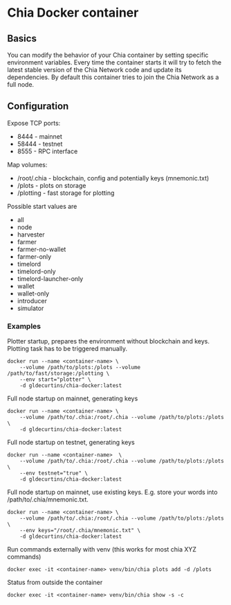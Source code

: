 # Chia Docker container

## Basics
You can modify the behavior of your Chia container by setting specific environment variables.
Every time the container starts it will try to fetch the latest stable version of the Chia Network code and update its dependencies.
By default this container tries to join the Chia Network as a full node.

## Configuration

Expose TCP ports:
- 8444 - mainnet
- 58444 - testnet
- 8555 - RPC interface

Map volumes:
- /root/.chia - blockchain, config and potentially keys (mnemonic.txt)
- /plots - plots on storage
- /plotting - fast storage for plotting

Possible start values are
- all
- node
- harvester
- farmer
- farmer-no-wallet
- farmer-only
- timelord
- timelord-only
- timelord-launcher-only
- wallet
- wallet-only
- introducer
- simulator

### Examples

Plotter startup, prepares the environment without blockchain and keys. Plotting task has to be triggered manually.
```
docker run --name <container-name> \
    --volume /path/to/plots:/plots --volume /path/to/fast/storage:/plotting \
    --env start="plotter" \
    -d gldecurtins/chia-docker:latest
```

Full node startup on mainnet, generating keys
```
docker run --name <container-name> \
    --volume /path/to/.chia:/root/.chia --volume /path/to/plots:/plots \
    -d gldecurtins/chia-docker:latest
```

Full node startup on testnet, generating keys
```
docker run --name <container-name>  \
    --volume /path/to/.chia:/root/.chia --volume /path/to/plots:/plots \
    --env testnet="true" \
    -d gldecurtins/chia-docker:latest
```

Full node startup on mainnet, use existing keys. E.g. store your words into /path/to/.chia/mnemonic.txt. 
```
docker run --name <container-name> \
    --volume /path/to/.chia:/root/.chia --volume /path/to/plots:/plots \
    --env keys="/root/.chia/mnemonic.txt" \
    -d gldecurtins/chia-docker:latest
```

Run commands externally with venv (this works for most chia XYZ commands)
```
docker exec -it <container-name> venv/bin/chia plots add -d /plots
```

Status from outside the container
```
docker exec -it <container-name> venv/bin/chia show -s -c
```

